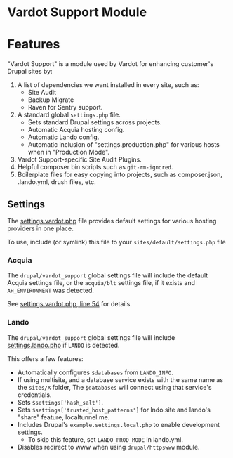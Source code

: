 # Vardot Support Module

# Features

"Vardot Support" is a module used by Vardot for enhancing customer's Drupal sites by:

1. A list of dependencies we want installed in every site, such as:
   - Site Audit
   - Backup Migrate
   - Raven for Sentry support.
2. A standard global `settings.php` file.
   - Sets standard Drupal settings across projects.
   - Automatic Acquia hosting config.
   - Automatic Lando config.
   - Automatic inclusion of "settings.production.php" for various hosts when in "Production Mode".
3. Vardot Support-specific Site Audit Plugins.
4. Helpful composer bin scripts such as `git-rm-ignored`.
5. Boilerplate files for easy copying into projects, such as composer.json, .lando.yml, drush files, etc.

## Settings

The [settings.vardot.php](./settings/settings.vardot.php) file provides default settings for various hosting providers in one place.

To use, include (or symlink) this file to your `sites/default/settings.php` file

### Acquia

The `drupal/vardot_support` global settings file will include the default Acquia settings file, or the `acquia/blt` settings file, if it exists and `AH_ENVIRONMENT` was detected.

See [settings.vardot.php, line 54](./settings/settings.vardot.php) for details.

### Lando

The `drupal/vardot_support` global settings file will include [settings.lando.php](./settings/settings.lando.php) if `LANDO` is detected.

This offers a few features:

- Automatically configures `$databases` from `LANDO_INFO`.
- If using multisite, and a database service exists with the same name as the `sites/X` folder, The `$databases` will connect using that service's credentials.
- Sets `$settings['hash_salt']`.
- Sets `$settings['trusted_host_patterns']` for lndo.site and lando's "share" feature, localtunnel.me.
- Includes Drupal's `example.settings.local.php` to enable development settings.
  - To skip this feature, set `LANDO_PROD_MODE` in lando.yml.
- Disables redirect to www when using `drupal/httpswww` module.
